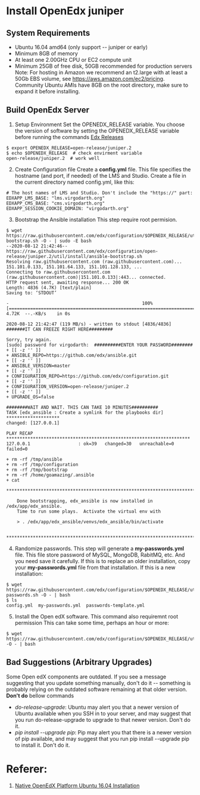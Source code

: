# Install OpenEdx juniper
## System Requirements
- Ubuntu 16.04 amd64 (only support -- juniper or early)
- Minimum 8GB of memory
- At least one 2.00GHz CPU or EC2 compute unit
- Minimum 25GB of free disk, 50GB recommended for production servers
Note: For hosting in Amazon we recommend an t2.large with at least a 50Gb EBS volume, see https://aws.amazon.com/ec2/pricing. Community Ubuntu AMIs have 8GB on the root directory, make sure to expand it before installing.

## Build OpenEdx Server
1. Setup Environment
Set the OPENEDX_RELEASE variable. You choose the version of software by setting the OPENEDX_RELEASE variable before running the commands
[Edx Releases](https://edx.readthedocs.io/projects/edx-developer-docs/en/latest/named_releases.html#juniper)
```
$ export OPENEDX_RELEASE=open-release/juniper.2
$ echo $OPENEDX_RELEASE  # check envirment variable
open-release/juniper.2  # work well
```

2. Create Configuration file
Create a **config.yml** file.
This file specifies the hostname (and port, if needed) of the LMS and Studio.
Create a file in the current directory named config.yml, like this:
```
# The host names of LMS and Studio. Don't include the "https://" part:
EDXAPP_LMS_BASE: "lms.virgodarth.org"
EDXAPP_CMS_BASE: "cms.virgodarth.org"
EDXAPP_SESSION_COOKIE_DOMAIN: "virgodarth.org"
```

3. Bootstrap the Ansible installation
This step require root permision. 
```
$ wget https://raw.githubusercontent.com/edx/configuration/$OPENEDX_RELEASE/util/install/ansible-bootstrap.sh -O - | sudo -E bash
--2020-08-12 21:42:46--  https://raw.githubusercontent.com/edx/configuration/open-release/juniper.2/util/install/ansible-bootstrap.sh
Resolving raw.githubusercontent.com (raw.githubusercontent.com)... 151.101.0.133, 151.101.64.133, 151.101.128.133, ...
Connecting to raw.githubusercontent.com (raw.githubusercontent.com)|151.101.0.133|:443... connected.
HTTP request sent, awaiting response... 200 OK
Length: 4836 (4.7K) [text/plain]
Saving to: ‘STDOUT’

-                                                  100%[================================================================================================================>]   4.72K  --.-KB/s    in 0s

2020-08-12 21:42:47 (119 MB/s) - written to stdout [4836/4836]
#######IT CAN FREEZE RIGHT HERE#########

Sorry, try again.
[sudo] password for virgodarth:  ##########ENTER YOUR PASSWORD########
+ [[ -z '' ]]
+ ANSIBLE_REPO=https://github.com/edx/ansible.git
+ [[ -z '' ]]
+ ANSIBLE_VERSION=master
+ [[ -z '' ]]
+ CONFIGURATION_REPO=https://github.com/edx/configuration.git
+ [[ -z '' ]]
+ CONFIGURATION_VERSION=open-release/juniper.2
+ [[ -z '' ]]
+ UPGRADE_OS=false

########WAIT AND WAIT. THIS CAN TAKE 10 MINUTES##########
TASK [edx_ansible : Create a symlink for the playbooks dir] ********************
changed: [127.0.0.1]

PLAY RECAP *********************************************************************
127.0.0.1                  : ok=39   changed=30   unreachable=0    failed=0   

+ rm -rf /tmp/ansible
+ rm -rf /tmp/configuration
+ rm -rf /tmp/bootstrap
+ rm -rf /home/goamazing/.ansible
+ cat
    ******************************************************************************

    Done bootstrapping, edx_ansible is now installed in /edx/app/edx_ansible.
    Time to run some plays.  Activate the virtual env with

    > . /edx/app/edx_ansible/venvs/edx_ansible/bin/activate

    ******************************************************************************
```

4. Randomize passwords.
This step will generate a **my-passwords.yml** file. This file store password of MySQL, MongoDB, RabitMQ, etc. And you need save it carefully.
If this is to replace an older installation, copy your **my-passwords.yml** file from that installation.
If this is a new installation: 
```
$ wget https://raw.githubusercontent.com/edx/configuration/$OPENEDX_RELEASE/util/install/generate-passwords.sh -O - | bash
$ ls
config.yml  my-passwords.yml  passwords-template.yml
```

5. Install the Open edX software.
This command also requiremnt root permission
This can take some time, perhaps an hour or more: 
```
$ wget https://raw.githubusercontent.com/edx/configuration/$OPENEDX_RELEASE/util/install/native.sh -O - | bash
```

## Bad Suggestions (Arbitrary Upgrades)
Some Open edX components are outdated. If you see a message suggesting that you update something manually, don't do it -- something is probably relying on the outdated software remaining at that older version. 
**Don't do** bellow commands
- *do-release-upgrade*: Ubuntu may alert you that a newer version of Ubuntu available when you SSH in to your server, and may suggest that you run do-release-upgrade to upgrade to that newer version. Don't do it.
- *pip install --upgrade pip*: Pip may alert you that there is a newer version of pip available, and may suggest that you run pip install --upgrade pip to install it. Don't do it.

# Referer:
1. [Native OpenEdX Platform Ubuntu 16.04 Installation](https://openedx.atlassian.net/wiki/spaces/OpenOPS/pages/146440579/Native+Open+edX+platform+Ubuntu+16.04+64+bit+Installation)
